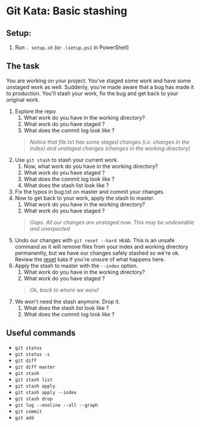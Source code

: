 # Git Kata: Basic stashing

## Setup:

1. Run `. setup.sh` (or `.\setup.ps1` in PowerShell)

## The task

You are working on your project. You've staged some work and have some unstaged work as well.
Suddenly, you're made aware that a bug has made it to production. You'll stash your work, fix the bug and get back to your original work.

1. Explore the repo
   1. What work do you have in the working directory?
   1. What work do you have staged ?
   1. What does the commit log look like ?
   >*Notice that file.txt has some staged changes (i.e. changes in the index) and unstaged changes (changes in the working directory)*
1. Use `git stash` to stash your current work.
   1. Now, what work do you have in the working directory?
   1. What work do you have staged ?
   1. What does the commit log look like ?
   1. What does the stash list look like ?
1. Fix the typos in bug.txt on master and commit your changes.
1. Now to get back to your work, apply the stash to master.
   1. What work do you have in the working directory?
   1. What work do you have staged ?
   >*Oops. All our changes are unstaged now. This may be undesirable and unexpected*
1. Undo our changes with `git reset --hard HEAD`. This is an unsafe command as it will remove files from your index and working directory permanently, but we have our changes safely stashed so we're ok. Review the [reset](reset/README.md) kata if you're unsure of what happens here.
1. Apply the stash to master with the `--index` option.
   1. What work do you have in the working directory?
   1. What work do you have staged ?
   >*Ok, back to where we were!*
1. We won't need the stash anymore. Drop it.
   1. What does the stash list look like ?
   1. What does the commit log look like ?



## Useful commands

- `git status`
- `git status -s`
- `git diff`
- `git diff master`
- `git stash`
- `git stash list`
- `git stash apply`
- `git stash apply --index`
- `git stash drop`
- `git log --oneline --all --graph`
- `git commit`
- `git add`
